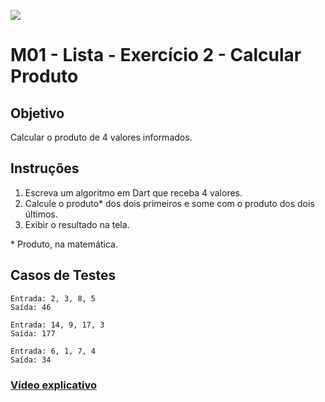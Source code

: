 ﻿![](https://i.imgur.com/xG74tOh.png)

# M01 - Lista - Exercício 2 - Calcular Produto

## Objetivo

Calcular o produto de 4 valores informados.

## Instruções

1. Escreva um algoritmo em Dart que receba 4 valores.
2. Calcule o produto* dos dois primeiros e some com o produto dos dois últimos.
3. Exibir o resultado na tela.

\* Produto, na matemática.

## Casos de Testes

```
Entrada: 2, 3, 8, 5
Saída: 46
```
	
```
Entrada: 14, 9, 17, 3
Saída: 177
```
	
```
Entrada: 6, 1, 7, 4
Saída: 34
```

### [Vídeo explicativo](https://drive.google.com/file/d/1kzmUAvSEbHQj9exMzA1UUPVWq7JykNJF/view?usp=sharing)
